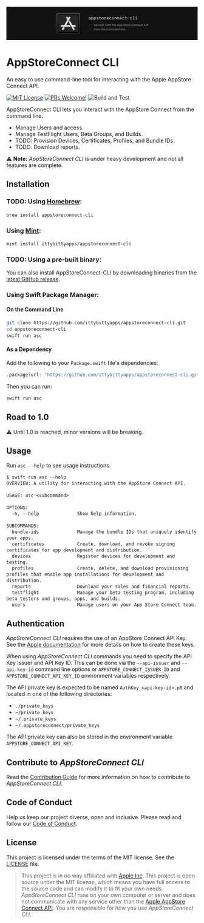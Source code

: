 ![App Store Connect CLI - Interact with the App Store Connect API from the command line.](.github/logo.png)
# AppStoreConnect CLI

An easy to use command-line tool for interacting with the Apple AppStore Connect API.

[![MIT License](https://img.shields.io/badge/license-MIT-green.svg?style=flat)][license]
[![PRs Welcome!](https://img.shields.io/badge/PRs-welcome-brightgreen.svg)][contributing]
![Build and Test](https://github.com/ittybittyapps/appstoreconnect-cli/workflows/Build%20and%20Test/badge.svg)

AppStoreConnect CLI lets you interact with the AppStore Connect from the command line.

- Manage Users and access.
- Manage TestFlight Users, Beta Groups, and Builds.
- TODO: Provision Devices, Certificates, Profiles, and Bundle IDs.
- TODO: Download reports.

⚠️ **Note:** _AppStoreConnect CLI_ is under heavy development and not all features are complete.

## Installation

### TODO: Using [Homebrew](http://brew.sh/):

```sh
brew install appstoreconnect-cli
```

### Using [Mint](https://github.com/yonaskolb/mint):

```sh
mint install ittybittyapps/appstoreconnect-cli
```

### TODO: Using a pre-built binary:

You can also install AppStoreConnect-CLI by downloading binaries from the
[latest GitHub release](https://github.com/ittybittyapps/appstoreconnect-cli/releases/latest).

### Using Swift Package Manager:

#### On the Command Line

```sh
git clone https://github.com/ittybittyapps/appstoreconnect-cli.git
cd appstoreconnect-cli
swift run asc
```

#### As a Dependency

Add the following to your `Package.swift` file's dependencies:

```swift
.package(url: "https://github.com/ittybittyapps/appstoreconnect-cli.git", .branch("master")),
```

Then you can run:
```sh
swift run asc
```

## Road to 1.0

⚠️ Until 1.0 is reached, minor versions will be breaking.

## Usage

Run `asc --help` to see usage instructions.

```
$ swift run asc --help
OVERVIEW: A utility for interacting with the AppStore Connect API.

USAGE: asc <subcommand>

OPTIONS:
  -h, --help              Show help information.

SUBCOMMANDS:
  bundle-ids              Manage the bundle IDs that uniquely identify your apps.
  certificates            Create, download, and revoke signing certificates for app development and distribution.
  devices                 Register devices for development and testing.
  profiles                Create, delete, and download provisioning profiles that enable app installations for development and distribution.
  reports                 Download your sales and financial reports.
  testflight              Manage your beta testing program, including beta testers and groups, apps, and builds.
  users                   Manage users on your App Store Connect team.
```

## Authentication

_AppStoreConnect CLI_ requires the use of an AppStore Connect API Key. See the [Apple documentation][docs-api-key] for more details on how to create these keys.

When using _AppStoreConnect CLI_ commands you need to specify the API Key Issuer and API Key ID. This can be done via the `--api-issuer` and `--api-key-id` command line options or `APPSTORE_CONNECT_ISSUER_ID` and `APPSTORE_CONNECT_API_KEY_ID` environment variables respectively.

The API private key is expected to be named `AuthKey_<api-key-id>.p8` and located in one of the following directories:

- `./private_keys`
- `~/private_keys`
- `~/.private_keys`
- `~/.appstoreconnect/private_keys`

The API private key can also be stored in the environment variable `APPSTORE_CONNECT_API_KEY`.

## Contribute to _AppStoreConnect CLI_

Read the [Contribution Guide][contributing] for more information on how to contribute to _AppStoreConnect CLI_.

## Code of Conduct

Help us keep our project diverse, open and inclusive. Please read and follow our [Code of Conduct][code-of-conduct].

## License

This project is licensed under the terms of the MIT license. See the [LICENSE][license] file.

> This project is in no way affiliated with [Apple Inc][apple]. This project is open source under the MIT license, which means you have full access to the source code and can modify it to fit your own needs. _AppStoreConnect CLI_ runs on your own computer or server and does not communicate with any service other than the [Apple AppStore Connect API][appstore-connect-api]. You are responsible for how you use _AppStoreConnect CLI_.

[docs-api-key]: https://developer.apple.com/documentation/appstoreconnectapi/creating_api_keys_for_app_store_connect_api
[license]: LICENSE
[contributing]: CONTRIBUTING.md
[code-of-conduct]: CODE_OF_CONDUCT.md
[apple]: https://apple.com
[appstore-connect-api]: https://developer.apple.com/app-store-connect/api/
